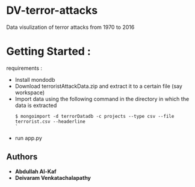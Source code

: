 # DV-terror-attacks
  Data visulization of terror attacks from 1970 to 2016

# Getting Started :

requirements :
  - Install mondodb
  - Download terroristAttackData.zip and extract it to a certain file (say workspace) 
  - Import data using the following command in the directory in which  the data is extracted
      ```
      $ mongoimport -d terrorDatadb -c projects --type csv --file terrorist.csv --headerline
      `
  - run app.py
 ## Authors
 * **Abdullah Al-Kaf**
 * **Deivaram Venkatachalapathy**

 


